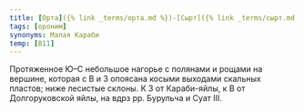 ```yaml
---
title: [Орта]({% link _terms/орта.md %})-[Сырт]({% link _terms/сырт.md %}) III
tags: [ороним]
synonyms: Малая Караби
temp: [В11]
---
```


Протяженное Ю–С небольшое нагорье с полянами и рощами на вершине, которая с В и
З опоясана косыми выходами скальных пластов; ниже лесистые склоны. К З от
Караби-яйлы, к В от Долгоруковской яйлы, на вдрз рр. Бурульча и Суат III.
